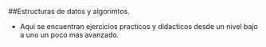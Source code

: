 ##Estructuras de datos y algorimtos.

* Aqui se encuentran ejercicios practicos y didacticos desde un nivel bajo a uno
un poco mas avanzado.


